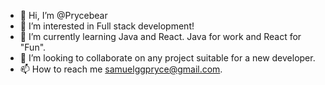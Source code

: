 - 👋 Hi, I’m @Prycebear
- 👀 I’m interested in Full stack development!
- 🌱 I’m currently learning Java and React. Java for work and React for "Fun".
- 💞️ I’m looking to collaborate on any project suitable for a new developer.
- 📫 How to reach me samuelggpryce@gmail.com.

<!---
Prycebear/Prycebear is a ✨ special ✨ repository because its `README.md` (this file) appears on your GitHub profile.
You can click the Preview link to take a look at your changes.
--->
